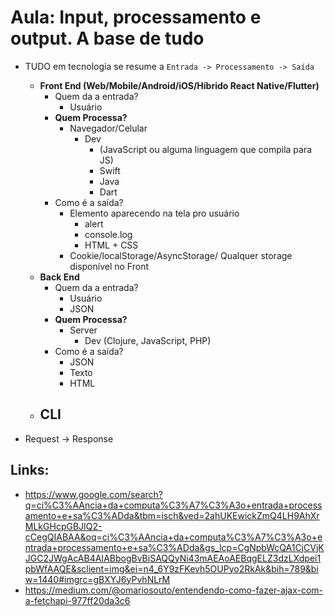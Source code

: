 # Aula: Input, processamento e output. A base de tudo

- TUDO em tecnologia se resume a `Entrada -> Processamento -> Saída`
  - **Front End (Web/Mobile/Android/iOS/Híbrido React Native/Flutter)**
    - Quem da a entrada?
      - Usuário
    - **Quem Processa?**
      - Navegador/Celular
        - Dev
          - (JavaScript ou alguma linguagem que compila para JS)
          - Swift
          - Java
          - Dart
    - Como é a saída?
      - Elemento aparecendo na tela pro usuário
        - alert
        - console.log
        - HTML + CSS 
      - Cookie/localStorage/AsyncStorage/ Qualquer storage disponível no Front
  - **Back End**
    - Quem da a entrada?
      - Usuário
      - JSON
    - **Quem Processa?**
      - Server
        - Dev (Clojure, JavaScript, PHP)
    - Como é a saída?
      - JSON
      - Texto
      - HTML
  - **CLI**
    - 

- Request -> Response

## Links:
- https://www.google.com/search?q=ci%C3%AAncia+da+computa%C3%A7%C3%A3o+entrada+processamento+e+sa%C3%ADda&tbm=isch&ved=2ahUKEwickZmQ4LH9AhXrMLkGHcpGBJIQ2-cCegQIABAA&oq=ci%C3%AAncia+da+computa%C3%A7%C3%A3o+entrada+processamento+e+sa%C3%ADda&gs_lcp=CgNpbWcQA1CjCVjKJGC2JWgAcAB4AIABbogBvBiSAQQyNi43mAEAoAEBqgELZ3dzLXdpei1pbWfAAQE&sclient=img&ei=n4_6Y9zFKevh5OUPyo2RkAk&bih=789&biw=1440#imgrc=gBXYJ6yPvhNLrM
- https://medium.com/@omariosouto/entendendo-como-fazer-ajax-com-a-fetchapi-977ff20da3c6